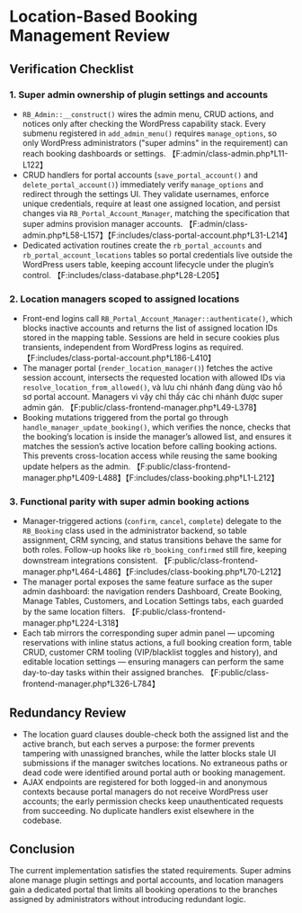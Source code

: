 # Location-Based Booking Management Review

## Verification Checklist

### 1. Super admin ownership of plugin settings and accounts
- `RB_Admin::__construct()` wires the admin menu, CRUD actions, and notices only after checking the WordPress capability stack. Every submenu registered in `add_admin_menu()` requires `manage_options`, so only WordPress administrators ("super admins" in the requirement) can reach booking dashboards or settings. 【F:admin/class-admin.php†L11-L122】
- CRUD handlers for portal accounts (`save_portal_account()` and `delete_portal_account()`) immediately verify `manage_options` and redirect through the settings UI. They validate usernames, enforce unique credentials, require at least one assigned location, and persist changes via `RB_Portal_Account_Manager`, matching the specification that super admins provision manager accounts. 【F:admin/class-admin.php†L58-L157】【F:includes/class-portal-account.php†L31-L214】
- Dedicated activation routines create the `rb_portal_accounts` and `rb_portal_account_locations` tables so portal credentials live outside the WordPress users table, keeping account lifecycle under the plugin’s control. 【F:includes/class-database.php†L28-L205】

### 2. Location managers scoped to assigned locations
- Front-end logins call `RB_Portal_Account_Manager::authenticate()`, which blocks inactive accounts and returns the list of assigned location IDs stored in the mapping table. Sessions are held in secure cookies plus transients, independent from WordPress logins as required. 【F:includes/class-portal-account.php†L186-L410】
- The manager portal (`render_location_manager()`) fetches the active session account, intersects the requested location with allowed IDs via `resolve_location_from_allowed()`, và lưu chi nhánh đang dùng vào hồ sơ portal account. Managers vì vậy chỉ thấy các chi nhánh được super admin gán. 【F:public/class-frontend-manager.php†L49-L378】
- Booking mutations triggered from the portal go through `handle_manager_update_booking()`, which verifies the nonce, checks that the booking’s location is inside the manager’s allowed list, and ensures it matches the session’s active location before calling booking actions. This prevents cross-location access while reusing the same booking update helpers as the admin. 【F:public/class-frontend-manager.php†L409-L488】【F:includes/class-booking.php†L1-L212】

### 3. Functional parity with super admin booking actions
- Manager-triggered actions (`confirm`, `cancel`, `complete`) delegate to the `RB_Booking` class used in the administrator backend, so table assignment, CRM syncing, and status transitions behave the same for both roles. Follow-up hooks like `rb_booking_confirmed` still fire, keeping downstream integrations consistent. 【F:public/class-frontend-manager.php†L464-L486】【F:includes/class-booking.php†L70-L212】
- The manager portal exposes the same feature surface as the super admin dashboard: the navigation renders Dashboard, Create Booking, Manage Tables, Customers, and Location Settings tabs, each guarded by the same location filters. 【F:public/class-frontend-manager.php†L224-L318】
- Each tab mirrors the corresponding super admin panel — upcoming reservations with inline status actions, a full booking creation form, table CRUD, customer CRM tooling (VIP/blacklist toggles and history), and editable location settings — ensuring managers can perform the same day-to-day tasks within their assigned branches. 【F:public/class-frontend-manager.php†L326-L784】

## Redundancy Review
- The location guard clauses double-check both the assigned list and the active branch, but each serves a purpose: the former prevents tampering with unassigned branches, while the latter blocks stale UI submissions if the manager switches locations. No extraneous paths or dead code were identified around portal auth or booking management.
- AJAX endpoints are registered for both logged-in and anonymous contexts because portal managers do not receive WordPress user accounts; the early permission checks keep unauthenticated requests from succeeding. No duplicate handlers exist elsewhere in the codebase.

## Conclusion
The current implementation satisfies the stated requirements. Super admins alone manage plugin settings and portal accounts, and location managers gain a dedicated portal that limits all booking operations to the branches assigned by administrators without introducing redundant logic.
